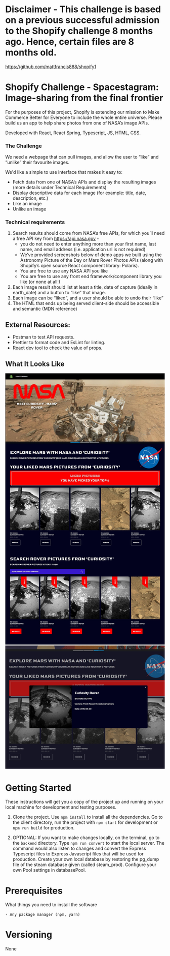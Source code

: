 # Disclaimer - This challenge is based on a previous successful admission to the Shopify challenge 8 months ago. Hence, certain files are 8 months old.
https://github.com/mattfrancis888/shopify1

# Shopify Challenge - Spacestagram: Image-sharing from the final frontier

For the purposes of this project, Shopify is extending our mission to Make Commerce Better for Everyone to include the whole entire universe. Please build us an app to help share photos from one of NASA’s image APIs.

Developed with React, React Spring, Typescript, JS, HTML, CSS.

### The Challenge

We need a webpage that can pull images, and allow the user to “like” and “unlike” their favourite images.

We'd like a simple to use interface that makes it easy to:

-   Fetch data from one of NASA’s APIs and display the resulting images (more details under Technical Requirements)
-   Display descriptive data for each image (for example: title, date, description, etc.)
-   Like an image
-   Unlike an image

### Technical requirements

1. Search results should come from NASA’s free APIs, for which you’ll need a free API key from https://api.nasa.gov -
    - you do not need to enter anything more than your first name, last name, and email address (i.e. application url is not required)
    - We’ve provided screenshots below of demo apps we built using the Astronomy Picture of the Day or Mars Rover Photos APIs (along with Shopify’s open source React component library: Polaris).
    - You are free to use any NASA API you like
    - You are free to use any front end framework/component library you like (or none at all!)
2. Each image result should list at least a title, date of capture (ideally in earth_date) and a button to “like” that image.
3. Each image can be “liked”, and a user should be able to undo their “like”
4. The HTML that ends up being served client-side should be accessible and semantic (MDN reference)

## External Resources:

-   Postman to test API requests.
-   Prettier to format code and EsLint for linting.
-   React dev tool to check the value of props.

## What It Looks Like

<img src="readmeImg/nasa_page.jpg"/>
<img src="readmeImg/nasa_page_2.jpg"/>

# Getting Started

These instructions will get you a copy of the project up and running on your local machine for development and testing purposes.

1. Clone the project. Use `npm install` to install all the dependencies. Go to the client directory, run the project with `npm start` for development or `npm run build` for production.

2. OPTIONAL: If you want to make changes locally, on the terminal, go to the `backend` directory. Type `npm run convert` to start the local server. The command would also listen to changes and convert the Express Typescript files to Express Javascript files that will be used for production. Create your own local database by restoring the pg_dump file of the steam database given (called steam_prod). Configure your own Pool settings in databasePool.

# Prerequisites

What things you need to install the software

```
- Any package manager (npm, yarn)
```

# Versioning

None
